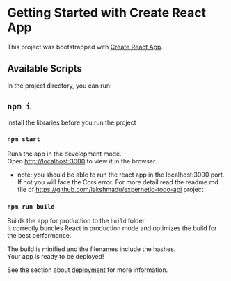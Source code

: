 # Getting Started with Create React App

This project was bootstrapped with [Create React App](https://github.com/facebook/create-react-app).

## Available Scripts

In the project directory, you can run:

## `npm i`
install the libraries before you run the project

### `npm start`

Runs the app in the development mode.\
Open [http://localhost:3000](http://localhost:3000) to view it in the browser.

* note: you should be able to run the react app in the localhost:3000 port. If not you will face the Cors error. For more detail read the readme.md file of https://github.com/lakshmadu/expernetic-todo-api project

### `npm run build`

Builds the app for production to the `build` folder.\
It correctly bundles React in production mode and optimizes the build for the best performance.

The build is minified and the filenames include the hashes.\
Your app is ready to be deployed!

See the section about [deployment](https://facebook.github.io/create-react-app/docs/deployment) for more information.
